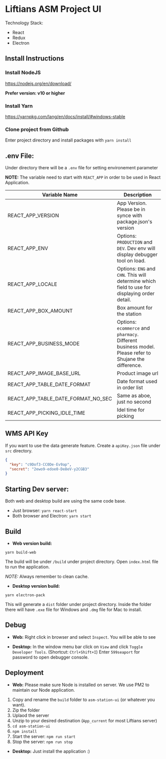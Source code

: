 # Liftians ASM Project UI
Technology Stack:
- React
- Redux
- Electron

## Install Instructions
### Install NodeJS
https://nodejs.org/en/download/

**Prefer version: v10 or higher**

### Install Yarn
https://yarnpkg.com/lang/en/docs/install/#windows-stable

### Clone project from Github
Enter project directory and install packages with `yarn install`

## .env File:
Under directory there will be a `.env` file for setting environement parameter

**NOTE:** The variable need to start with `REACT_APP` in order to be used in React Application.

| Variable Name  | Description  |
|---|---|
| REACT_APP_VERSION   | App Version. Please be in synce with package.json's version   |
| REACT_APP_ENV  | Options: `PRODUCTION` and `DEV`. Dev env will display debugger tool on load. |
| REACT_APP_LOCALE  | Options: `ENG` and `CHN`. This will determine which field to use for displaying order detail.  |
| REACT_APP_BOX_AMOUNT  | Box amount for the station |
| REACT_APP_BUSINESS_MODE  | Options: `ecommerce` and `pharmacy`. Different business model. Please refer to Shujane the difference.  |
| REACT_APP_IMAGE_BASE_URL  | Product image url |
| REACT_APP_TABLE_DATE_FORMAT  | Date format used in order list  |
| REACT_APP_TABLE_DATE_FORMAT_NO_SEC  | Same as aboe, just no second |
| REACT_APP_PICKING_IDLE_TIME  | Idel time for picking |

## WMS API Key
If you want to use the data generate feature. Create a `apiKey.json` file under `src` directory.

```json
{
  "key": "c9Dof3-CC0De-Ev9ap",
  "secret": "2ewo9-edoe0-De8eV-y2CGB3"
}
```

## Starting Dev server:
Both web and desktop build are using the same code base. 

- Just browser: `yarn react-start`
- Both browser and Electron: `yarn start`

## Build
- **Web version build:**

`yarn build-web`

The build will be under `/build` under project directory.
Open `index.html` file to run the application. 

*NOTE:* Always remember to clean cache. 

- **Desktop version build:**

`yarn electron-pack`

This will generate a `dist` folder under project directory. Inside the folder there will have `.exe` file for Windows and `.dmg` file for Mac to install.

## Debug
- **Web:**
Right click in browser and select `Inspect`. You will be able to see 

- **Desktop:**
In the window menu bar click on `View` and click `Toggle Developer Tools`. (Shortcut: `Ctrl+Shift+I`)
Enter `599seaport` for password to open debugger console.


## Deployment
- **Web:** Please make sure Node is installed on server. We use PM2 to maintain our Node application.

1. Copy and rename the `build` folder to `asm-station-ui` (or whatever you want). 
2. Zip the folder
3. Uplaod the server
4. Unzip to your desired destination (`App_current` for most Liftians server)
5. `cd asm-station-ui`
6. `npm install`
7. Start the server: `npm run start`
8. Stop the server: `npm run stop`


- **Desktop:**
Just install the application :)